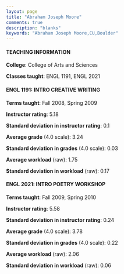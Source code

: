 ```yaml
---
layout: page
title: "Abraham Joseph Moore" 
comments: true
description: "blanks"
keywords: "Abraham Joseph Moore,CU,Boulder"
---
```

<head>
<script src="https://ajax.googleapis.com/ajax/libs/jquery/2.1.3/jquery.min.js"></script>
<script src="https://dl.dropboxusercontent.com/s/pc42nxpaw1ea4o9/highcharts.js?dl=0"></script>
<!-- <script src="../assets/js/highcharts.js"></script> -->
<style type="text/css">@font-face {
	font-family: "Bebas Neue";
	src: url(https://www.filehosting.org/file/details/544349/BebasNeue Regular.otf) format("opentype");
	}
	h1.Bebas { 
		font-family: "Bebas Neue", Verdana, Tahoma;
	}
</style>
</head>
	   
#### TEACHING INFORMATION

**College**: College of Arts and Sciences

**Classes taught**: ENGL 1191, ENGL 2021

#### ENGL 1191: INTRO CREATIVE WRITING

**Terms taught**: Fall 2008, Spring 2009

**Instructor rating**: 5.18

**Standard deviation in instructor rating**: 0.1

**Average grade** (4.0 scale): 3.24

**Standard deviation in grades** (4.0 scale): 0.03

**Average workload** (raw): 1.75

**Standard deviation in workload** (raw): 0.17

#### ENGL 2021: INTRO POETRY WORKSHOP

**Terms taught**: Fall 2009, Spring 2010

**Instructor rating**: 5.58

**Standard deviation in instructor rating**: 0.24

**Average grade** (4.0 scale): 3.78

**Standard deviation in grades** (4.0 scale): 0.22

**Average workload** (raw): 2.06

**Standard deviation in workload** (raw): 0.06


